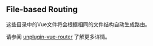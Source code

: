 ## File-based Routing

这些目录中的Vue文件将会根据相同的文件结构自动生成路由。

请参阅 [unplugin-vue-router](https://github.com/posva/unplugin-vue-router) 了解更多详情。

